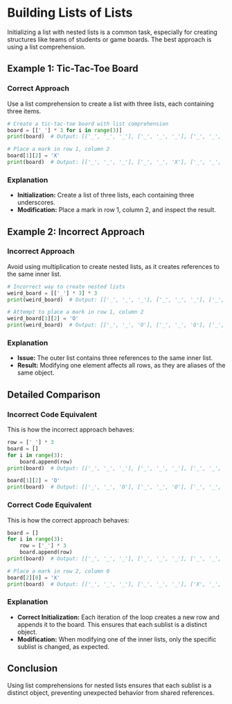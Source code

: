 # Building Lists of Lists

Initializing a list with nested lists is a common task, especially for creating structures like teams of students or game boards. The best approach is using a list comprehension.

## Example 1: Tic-Tac-Toe Board

### Correct Approach
Use a list comprehension to create a list with three lists, each containing three items.
```python
# Create a tic-tac-toe board with list comprehension
board = [['_'] * 3 for i in range(3)]
print(board)  # Output: [['_', '_', '_'], ['_', '_', '_'], ['_', '_', '_']]

# Place a mark in row 1, column 2
board[1][2] = 'X'
print(board)  # Output: [['_', '_', '_'], ['_', '_', 'X'], ['_', '_', '_']]
```

### Explanation
- **Initialization:** Create a list of three lists, each containing three underscores.
- **Modification:** Place a mark in row 1, column 2, and inspect the result.

## Example 2: Incorrect Approach

### Incorrect Approach
Avoid using multiplication to create nested lists, as it creates references to the same inner list.
```python
# Incorrect way to create nested lists
weird_board = [['_'] * 3] * 3
print(weird_board)  # Output: [['_', '_', '_'], ['_', '_', '_'], ['_', '_', '_']]

# Attempt to place a mark in row 1, column 2
weird_board[1][2] = 'O'
print(weird_board)  # Output: [['_', '_', 'O'], ['_', '_', 'O'], ['_', '_', 'O']]
```

### Explanation
- **Issue:** The outer list contains three references to the same inner list.
- **Result:** Modifying one element affects all rows, as they are aliases of the same object.

## Detailed Comparison

### Incorrect Code Equivalent
This is how the incorrect approach behaves:
```python
row = ['_'] * 3
board = []
for i in range(3):
    board.append(row)
print(board)  # Output: [['_', '_', '_'], ['_', '_', '_'], ['_', '_', '_']]

board[1][2] = 'O'
print(board)  # Output: [['_', '_', 'O'], ['_', '_', 'O'], ['_', '_', 'O']]
```

### Correct Code Equivalent
This is how the correct approach behaves:
```python
board = []
for i in range(3):
    row = ['_'] * 3
    board.append(row)
print(board)  # Output: [['_', '_', '_'], ['_', '_', '_'], ['_', '_', '_']]

# Place a mark in row 2, column 0
board[2][0] = 'X'
print(board)  # Output: [['_', '_', '_'], ['_', '_', '_'], ['X', '_', '_']]
```

### Explanation
- **Correct Initialization:** Each iteration of the loop creates a new row and appends it to the board. This ensures that each sublist is a distinct object.
- **Modification:** When modifying one of the inner lists, only the specific sublist is changed, as expected.

## Conclusion

Using list comprehensions for nested lists ensures that each sublist is a distinct object, preventing unexpected behavior from shared references.
